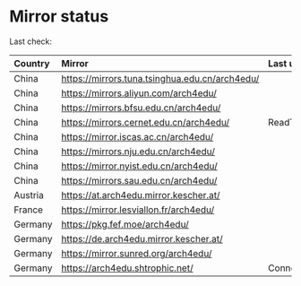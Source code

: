 <script src="./time.js"></script>
# Mirror status
Last check: <script type="text/javascript">localize(1753370822.6023726);</script>

|Country|Mirror|Last update|
|:------|:-----|:----------|
|China|https://mirrors.tuna.tsinghua.edu.cn/arch4edu/|<script type="text/javascript">localize(1753340397);</script>|
|China|https://mirrors.aliyun.com/arch4edu/|<script type="text/javascript">localize(1753296569);</script>|
|China|https://mirrors.bfsu.edu.cn/arch4edu/|<script type="text/javascript">localize(1753296569);</script>|
|China|https://mirrors.cernet.edu.cn/arch4edu/|ReadTimeout|
|China|https://mirror.iscas.ac.cn/arch4edu/|<script type="text/javascript">localize(1753340397);</script>|
|China|https://mirrors.nju.edu.cn/arch4edu/|<script type="text/javascript">localize(1753296569);</script>|
|China|https://mirror.nyist.edu.cn/arch4edu/|<script type="text/javascript">localize(1753296569);</script>|
|China|https://mirrors.sau.edu.cn/arch4edu/|<script type="text/javascript">localize(1752994001);</script>|
|Austria|https://at.arch4edu.mirror.kescher.at/|<script type="text/javascript">localize(1753340397);</script>|
|France|https://mirror.lesviallon.fr/arch4edu/|<script type="text/javascript">localize(1753340397);</script>|
|Germany|https://pkg.fef.moe/arch4edu/|<script type="text/javascript">localize(1753340397);</script>|
|Germany|https://de.arch4edu.mirror.kescher.at/|<script type="text/javascript">localize(1753340397);</script>|
|Germany|https://mirror.sunred.org/arch4edu/|<script type="text/javascript">localize(1753340397);</script>|
|Germany|https://arch4edu.shtrophic.net/|ConnectionError|

<script src="./tablefilter/tablefilter.js"></script>
<script src="./table.js"></script>